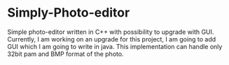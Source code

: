 # Simply-Photo-editor
Simple photo-editor written in C++ with possibility to upgrade with GUI.
Currently, I am working on an upgrade for this project, I am going to add GUI which I am going to write in java.
This implementation can handle only 32bit pam and BMP format of the photo.
